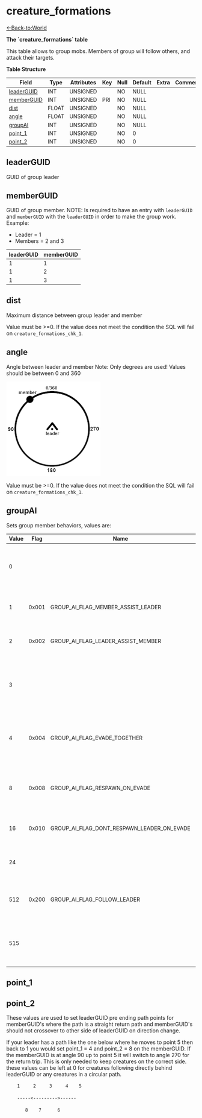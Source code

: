 # creature\_formations

[<-Back-to:World](database-world)

**The \`creature\_formations\` table**

This table allows to group mobs. Members of group will follow others, and attack their targets.

**Table Structure**

| Field           | Type  | Attributes | Key | Null | Default | Extra | Comment |
| --------------- | ----- | ---------- | --- | ---- | ------- | ----- | ------- |
| [leaderGUID][1] | INT   | UNSIGNED   |     | NO   | NULL    |       |         |
| [memberGUID][2] | INT   | UNSIGNED   | PRI | NO   | NULL    |       |         |
| [dist][3]       | FLOAT | UNSIGNED   |     | NO   | NULL    |       |         |
| [angle][4]      | FLOAT | UNSIGNED   |     | NO   | NULL    |       |         |
| [groupAI][5]    | INT   | UNSIGNED   |     | NO   | NULL    |       |         |
| [point_1][6]    | INT   | UNSIGNED   |     | NO   | 0       |       |         |
| [point_2][7]    | INT   | UNSIGNED   |     | NO   | 0       |       |         |

[1]: #leaderguid
[2]: #memberguid
[3]: #dist
[4]: #angle
[5]: #groupai
[6]: #point_1
[7]: #point_2

## leaderGUID

GUID of group leader

## memberGUID

GUID of group member. NOTE: Is required to have an entry with `leaderGUID` and `memberGUID` with the `leaderGUID` in order to make the group work.
Example:

* Leader = 1
* Members = 2 and 3

| leaderGUID | memberGUID |
| ---------- | ---------- |
| 1          | 1          |
| 1          | 2          |
| 1          | 3          |

## dist

Maximum distance between group leader and member

Value must be >=0. If the value does not meet the condition the SQL will fail on `creature_formations_chk_1`.

## angle

Angle between leader and member
Note: Only degrees are used! Values should be between 0 and 360

![angle](assets/images/angle.png)

Value must be >=0. If the value does not meet the condition the SQL will fail on `creature_formations_chk_1`.

## groupAI

Sets group member behaviors, values are:

| Value | Flag  | Name                                       | Comment                                                        |
| ----- | ----- | ------------------------------------------ | -------------------------------------------------------------- |
| 0     |       |                                            | No one assists no one and member doesn't follow the leader     |
| 1     | 0x001 | GROUP_AI_FLAG_MEMBER_ASSIST_LEADER         | The member aggroes if the leader aggroes                       |
| 2     | 0x002 | GROUP_AI_FLAG_LEADER_ASSIST_MEMBER         | The leader aggroes if the member aggroes                       |
| 3     |       |                                            | Everyone assists everyone and member doesn't follow the leader |
| 4     | 0x004 | GROUP_AI_FLAG_EVADE_TOGETHER               | Everyone evades if any member evades (enters evade mode)       |
| 8     | 0x008 | GROUP_AI_FLAG_RESPAWN_ON_EVADE             | Everyone respawns if members evade    (enters evade mode)      |
| 16    | 0x010 | GROUP_AI_FLAG_DONT_RESPAWN_LEADER_ON_EVADE | Used with flag 0x008 to prevent leader from respawning         |
| 24    |       |                                            | Everyone but leader respawns if members evade                  |
| 512   | 0x200 | GROUP_AI_FLAG_FOLLOW_LEADER                | Noone assists noone and member follow the leader               |
| 515   |       |                                            | Everyone assists everyone and member follow the leader         |

## point\_1  

## point\_2

These values are used to set leaderGUID pre ending path points for memberGUID's where the path is a straight return path and memberGUID's should not crossover to other side of leaderGUID on direction change.

If your leader has a path like the one below where he moves to point 5 then back to 1 you would set point\_1 = 4 and point\_2 = 8 on the memberGUID. If the memberGUID is at angle 90 up to point 5 it will switch to angle 270 for the return trip. This is only needed to keep creatures on the correct side. these values can be left at 0 for creatures following directly behind leaderGUID or any creatures in a circular path. 

```
	1     2     3     4    5

	-----<--------->------

       8    7      6
```
